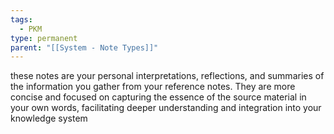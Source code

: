 ```yaml
---
tags:
  - PKM
type: permanent
parent: "[[System - Note Types]]"
---
```

these notes are your personal interpretations, reflections, and summaries of the information you gather from your reference notes. They are more concise and focused on capturing the essence of the source material in your own words, facilitating deeper understanding and integration into your knowledge system